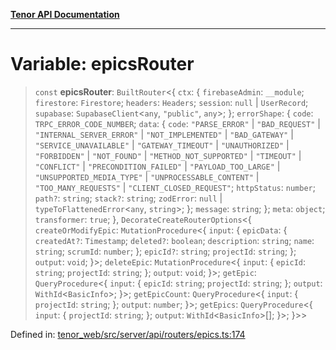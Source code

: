 [**Tenor API Documentation**](../../README.md)

***

# Variable: epicsRouter

> `const` **epicsRouter**: `BuiltRouter`\<\{ `ctx`: \{ `firebaseAdmin`: `__module`; `firestore`: `Firestore`; `headers`: `Headers`; `session`: `null` \| `UserRecord`; `supabase`: `SupabaseClient`\<`any`, `"public"`, `any`\>; \}; `errorShape`: \{ `code`: `TRPC_ERROR_CODE_NUMBER`; `data`: \{ `code`: `"PARSE_ERROR"` \| `"BAD_REQUEST"` \| `"INTERNAL_SERVER_ERROR"` \| `"NOT_IMPLEMENTED"` \| `"BAD_GATEWAY"` \| `"SERVICE_UNAVAILABLE"` \| `"GATEWAY_TIMEOUT"` \| `"UNAUTHORIZED"` \| `"FORBIDDEN"` \| `"NOT_FOUND"` \| `"METHOD_NOT_SUPPORTED"` \| `"TIMEOUT"` \| `"CONFLICT"` \| `"PRECONDITION_FAILED"` \| `"PAYLOAD_TOO_LARGE"` \| `"UNSUPPORTED_MEDIA_TYPE"` \| `"UNPROCESSABLE_CONTENT"` \| `"TOO_MANY_REQUESTS"` \| `"CLIENT_CLOSED_REQUEST"`; `httpStatus`: `number`; `path?`: `string`; `stack?`: `string`; `zodError`: `null` \| `typeToFlattenedError`\<`any`, `string`\>; \}; `message`: `string`; \}; `meta`: `object`; `transformer`: `true`; \}, `DecorateCreateRouterOptions`\<\{ `createOrModifyEpic`: `MutationProcedure`\<\{ `input`: \{ `epicData`: \{ `createdAt?`: `Timestamp`; `deleted?`: `boolean`; `description`: `string`; `name`: `string`; `scrumId`: `number`; \}; `epicId?`: `string`; `projectId`: `string`; \}; `output`: `void`; \}\>; `deleteEpic`: `MutationProcedure`\<\{ `input`: \{ `epicId`: `string`; `projectId`: `string`; \}; `output`: `void`; \}\>; `getEpic`: `QueryProcedure`\<\{ `input`: \{ `epicId`: `string`; `projectId`: `string`; \}; `output`: `WithId`\<`BasicInfo`\>; \}\>; `getEpicCount`: `QueryProcedure`\<\{ `input`: \{ `projectId`: `string`; \}; `output`: `number`; \}\>; `getEpics`: `QueryProcedure`\<\{ `input`: \{ `projectId`: `string`; \}; `output`: `WithId`\<`BasicInfo`\>[]; \}\>; \}\>\>

Defined in: [tenor\_web/src/server/api/routers/epics.ts:174](https://github.com/Apantli/Tenor/blob/293d0ddb2d5307c4150fcd161249995fd5278c7d/tenor_web/src/server/api/routers/epics.ts#L174)

